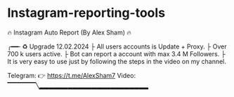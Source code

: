 # Instagram-reporting-tools
🔥 Instagram Auto Report (By Alex Sham) 🔥

╭━━╴♻️ Upgrade 12.02.2024
├ All users accounts is Update + Proxy.
├ Over 700 k users active.
├ Bot can report a account with max 3.4 M Followers.
├ It is very easy to use just by following the steps in the video on my channel.

Telegram: 👉 https://t.me/AlexSham7 
Video: 
▔▔▔▔▔▔╲▂▂▂▂▂▂▂▂▂▂▂▂▂▂▂▂▂▂▂▂▂▂▂

